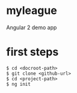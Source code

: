 # myleague
Angular 2 demo app

# first steps

```shell
$ cd <docroot-path>
$ git clone <github-url>
$ cd <project-path>
$ ng init
```

